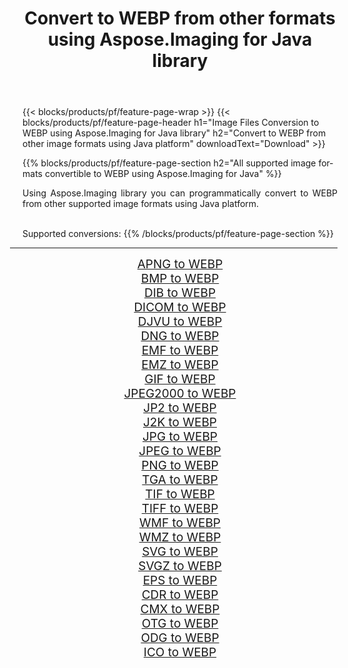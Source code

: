 ﻿---
title: Convert to WEBP from other formats using Aspose.Imaging for Java library 
weight: 3920
url: /java/conversion/to/webp 
lang: en
langdirlevel: 2
locales: zh-hans,ja,it,ru,de,es,fr,nl,id,lt,pl,pt,vi,tr,ko,zh-hant,ar,hi,th,sv,cs,uk,he
description: Using Aspose.Imaging you can convert to WEBP from other formats using Java
---

{{< blocks/products/pf/feature-page-wrap >}}
{{< blocks/products/pf/feature-page-header h1="Image Files Conversion to WEBP using Aspose.Imaging for Java library" h2="Convert to WEBP from other image formats using Java platform" downloadText="Download" >}}


{{% blocks/products/pf/feature-page-section  h2="All supported image formats convertible to WEBP using Aspose.Imaging for Java" %}}
<p align=justify>Using Aspose.Imaging library you can programmatically convert to WEBP from other supported image formats using Java platform.</p>
<br/>
Supported conversions:
{{% /blocks/products/pf/feature-page-section %}}
<div class="container-fluid productfamilypage bg-gray">
    <div class="convertypes bg-gray agp-content section">
        <div class="container">
		<hr style="margin-left:-20px;"/>
		<div class="row other-converters" style="gap: 10px;font-size: 19px;text-align:center;">
		    <div class='col-md-2 other-converter remove-lp remove-rp'><a href="/imaging/java/conversion/apng-to-webp" style="padding:15px;">APNG to WEBP</a></div>
<div class='col-md-2 other-converter remove-lp remove-rp'><a href="/imaging/java/conversion/bmp-to-webp" style="padding:15px;">BMP to WEBP</a></div>
<div class='col-md-2 other-converter remove-lp remove-rp'><a href="/imaging/java/conversion/dib-to-webp" style="padding:15px;">DIB to WEBP</a></div>
<div class='col-md-2 other-converter remove-lp remove-rp'><a href="/imaging/java/conversion/dicom-to-webp" style="padding:15px;">DICOM to WEBP</a></div>
<div class='col-md-2 other-converter remove-lp remove-rp'><a href="/imaging/java/conversion/djvu-to-webp" style="padding:15px;">DJVU to WEBP</a></div>
<div class='col-md-2 other-converter remove-lp remove-rp'><a href="/imaging/java/conversion/dng-to-webp" style="padding:15px;">DNG to WEBP</a></div>
<div class='col-md-2 other-converter remove-lp remove-rp'><a href="/imaging/java/conversion/emf-to-webp" style="padding:15px;">EMF to WEBP</a></div>
<div class='col-md-2 other-converter remove-lp remove-rp'><a href="/imaging/java/conversion/emz-to-webp" style="padding:15px;">EMZ to WEBP</a></div>
<div class='col-md-2 other-converter remove-lp remove-rp'><a href="/imaging/java/conversion/gif-to-webp" style="padding:15px;">GIF to WEBP</a></div>
<div class='col-md-2 other-converter remove-lp remove-rp'><a href="/imaging/java/conversion/jpeg2000-to-webp" style="padding:15px;">JPEG2000 to WEBP</a></div>
<div class='col-md-2 other-converter remove-lp remove-rp'><a href="/imaging/java/conversion/jp2-to-webp" style="padding:15px;">JP2 to WEBP</a></div>
<div class='col-md-2 other-converter remove-lp remove-rp'><a href="/imaging/java/conversion/j2k-to-webp" style="padding:15px;">J2K to WEBP</a></div>
<div class='col-md-2 other-converter remove-lp remove-rp'><a href="/imaging/java/conversion/jpg-to-webp" style="padding:15px;">JPG to WEBP</a></div>
<div class='col-md-2 other-converter remove-lp remove-rp'><a href="/imaging/java/conversion/jpeg-to-webp" style="padding:15px;">JPEG to WEBP</a></div>
<div class='col-md-2 other-converter remove-lp remove-rp'><a href="/imaging/java/conversion/png-to-webp" style="padding:15px;">PNG to WEBP</a></div>
<div class='col-md-2 other-converter remove-lp remove-rp'><a href="/imaging/java/conversion/tga-to-webp" style="padding:15px;">TGA to WEBP</a></div>
<div class='col-md-2 other-converter remove-lp remove-rp'><a href="/imaging/java/conversion/tif-to-webp" style="padding:15px;">TIF to WEBP</a></div>
<div class='col-md-2 other-converter remove-lp remove-rp'><a href="/imaging/java/conversion/tiff-to-webp" style="padding:15px;">TIFF to WEBP</a></div>
<div class='col-md-2 other-converter remove-lp remove-rp'><a href="/imaging/java/conversion/wmf-to-webp" style="padding:15px;">WMF to WEBP</a></div>
<div class='col-md-2 other-converter remove-lp remove-rp'><a href="/imaging/java/conversion/wmz-to-webp" style="padding:15px;">WMZ to WEBP</a></div>
<div class='col-md-2 other-converter remove-lp remove-rp'><a href="/imaging/java/conversion/svg-to-webp" style="padding:15px;">SVG to WEBP</a></div>
<div class='col-md-2 other-converter remove-lp remove-rp'><a href="/imaging/java/conversion/svgz-to-webp" style="padding:15px;">SVGZ to WEBP</a></div>
<div class='col-md-2 other-converter remove-lp remove-rp'><a href="/imaging/java/conversion/eps-to-webp" style="padding:15px;">EPS to WEBP</a></div>
<div class='col-md-2 other-converter remove-lp remove-rp'><a href="/imaging/java/conversion/cdr-to-webp" style="padding:15px;">CDR to WEBP</a></div>
<div class='col-md-2 other-converter remove-lp remove-rp'><a href="/imaging/java/conversion/cmx-to-webp" style="padding:15px;">CMX to WEBP</a></div>
<div class='col-md-2 other-converter remove-lp remove-rp'><a href="/imaging/java/conversion/otg-to-webp" style="padding:15px;">OTG to WEBP</a></div>
<div class='col-md-2 other-converter remove-lp remove-rp'><a href="/imaging/java/conversion/odg-to-webp" style="padding:15px;">ODG to WEBP</a></div>
<div class='col-md-2 other-converter remove-lp remove-rp'><a href="/imaging/java/conversion/ico-to-webp" style="padding:15px;">ICO to WEBP</a></div>
                </div>
        </div>
    </div>
</div>
<br/>

